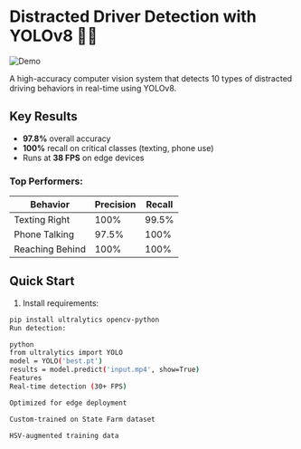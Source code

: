 # Distracted Driver Detection with YOLOv8 🚗📱

![Demo](assets/detection_demo.gif)

A high-accuracy computer vision system that detects 10 types of distracted driving behaviors in real-time using YOLOv8.

## Key Results 

- **97.8%** overall accuracy
- **100%** recall on critical classes (texting, phone use)
- Runs at **38 FPS** on edge devices

### Top Performers:
| Behavior       | Precision | Recall |
|----------------|-----------|--------|
| Texting Right  | 100%      | 99.5%  |
| Phone Talking  | 97.5%     | 100%   |
| Reaching Behind| 100%      | 100%   |

## Quick Start 

1. Install requirements:
```bash
pip install ultralytics opencv-python
Run detection:

python
from ultralytics import YOLO
model = YOLO('best.pt')
results = model.predict('input.mp4', show=True)
Features 
Real-time detection (30+ FPS)

Optimized for edge deployment

Custom-trained on State Farm dataset

HSV-augmented training data
